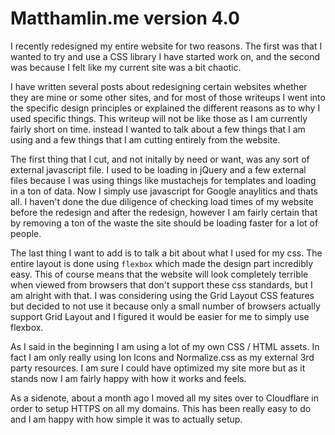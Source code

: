 # Matthamlin.me version 4.0



I recently redesigned my entire website for two reasons. The first was that I wanted to try and use a CSS library I have started work on, and the second was because I felt like my current site was a bit chaotic. 



I have written several posts about redesigning certain websites whether they are mine or some other sites, and for most of those writeups I went into the specific design principles or explained the different reasons as to why I used specific things. This writeup will not be like those as I am currently fairly short on time. instead I wanted to talk about a few things that I am using and a few things that I am cutting entirely from the website.



The first thing that I cut, and not initally by need or want, was any sort of external javascript file. I used to be loading in jQuery and a few external files because I was using things like mustachejs for templates and loading in a ton of data. Now I simply use javascript for Google anaylitics and thats all. I haven't done the due diligence of checking load times of my website before the redesign and after the redesign, however I am fairly certain that by removing a ton of the waste the site should be loading faster for a lot of people. 



The last thing I want to add is to talk a bit about what I used for my css. The entire layout is done using `flexbox` which made the design part incredibly easy. This of course means that the website will look completely terrible when viewed from browsers that don't support these css standards, but I am alright with that. I was considering using the Grid Layout CSS features but decided to not use it because only a small number of browsers actually support Grid Layout and I figured it would be easier for me to simply use flexbox. 



As I said in the beginning I am using a lot of my own CSS / HTML assets. In fact I am only really using Ion Icons and Normalize.css as my external 3rd party resources. I am sure I could have optimized my site more but as it stands now I am fairly happy with how it works and feels. 



As a sidenote, about a month ago I moved all my sites over to Cloudflare in order to setup HTTPS on all my domains. This has been really easy to do and I am happy with how simple it was to actually setup.